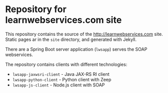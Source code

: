 # Repository for learnwebservices.com site

This repository contains the source of the http://learnwebservices.com site.
Static pages ar in the `site` directory, and generated with Jekyll.

There are a Spring Boot server application (`lwsapp`) serves the SOAP webservices.

The repository contains clients with different technologies:

* `lwsapp-jaxwsri-client` - Java JAX-RS RI client
* `lwsapp-python-client` - Python client with Zeep
* `lwsapp-js-client` - Node.js client with SOAP
